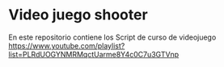 # Video juego shooter

En este repositorio contiene los Script de curso de videojuego https://www.youtube.com/playlist?list=PLRdUOGYNMRMqctUarme8Y4c0C7u3GTVnp
